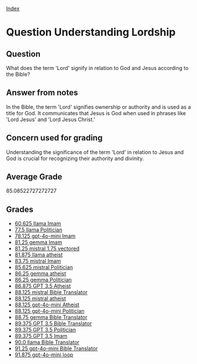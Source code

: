 
[Index](../../index.md)
# Question Understanding Lordship
## Question
What does the term 'Lord' signify in relation to God and Jesus according to the Bible?

## Answer from notes
In the Bible, the term 'Lord' signifies ownership or authority and is used as a title for God. It communicates that Jesus is God when used in phrases like 'Lord Jesus' and 'Lord Jesus Christ.'

## Concern used for grading
Understanding the significance of the term 'Lord' in relation to Jesus and God is crucial for recognizing their authority and divinity.

## Average Grade
85.08522727272727

## Grades
 * [60.625 llama Imam](../answers/llama_Imam/Understanding_Lordship.md)
 * [77.5 llama Politician](../answers/llama_Politician/Understanding_Lordship.md)
 * [78.125 gpt-4o-mini Imam](../answers/gpt-4o-mini_Imam/Understanding_Lordship.md)
 * [81.25 gemma Imam](../answers/gemma_Imam/Understanding_Lordship.md)
 * [81.25 mistral 1.75 vectored](../answers/mistral_1.75_vectored/Understanding_Lordship.md)
 * [81.875 llama atheist](../answers/llama_atheist/Understanding_Lordship.md)
 * [83.75 mistral Imam](../answers/mistral_Imam/Understanding_Lordship.md)
 * [85.625 mistral Politician](../answers/mistral_Politician/Understanding_Lordship.md)
 * [86.25 gemma atheist](../answers/gemma_atheist/Understanding_Lordship.md)
 * [86.25 gemma Politician](../answers/gemma_Politician/Understanding_Lordship.md)
 * [86.875 GPT 3.5 Atheist](../answers/GPT_3.5_Atheist/Understanding_Lordship.md)
 * [88.125 mistral Bible Translator](../answers/mistral_Bible_Translator/Understanding_Lordship.md)
 * [88.125 mistral atheist](../answers/mistral_atheist/Understanding_Lordship.md)
 * [88.125 gpt-4o-mini Atheist](../answers/gpt-4o-mini_Atheist/Understanding_Lordship.md)
 * [88.125 gpt-4o-mini Politician](../answers/gpt-4o-mini_Politician/Understanding_Lordship.md)
 * [88.75 gemma Bible Translator](../answers/gemma_Bible_Translator/Understanding_Lordship.md)
 * [89.375 GPT 3.5 Bible Translator](../answers/GPT_3.5_Bible_Translator/Understanding_Lordship.md)
 * [89.375 GPT 3.5 Politician](../answers/GPT_3.5_Politician/Understanding_Lordship.md)
 * [89.375 GPT 3.5 Imam](../answers/GPT_3.5_Imam/Understanding_Lordship.md)
 * [90.0 llama Bible Translator](../answers/llama_Bible_Translator/Understanding_Lordship.md)
 * [91.25 gpt-4o-mini Bible Translator](../answers/gpt-4o-mini_Bible_Translator/Understanding_Lordship.md)
 * [91.875 gpt-4o-mini loop](../answers/gpt-4o-mini_loop/Understanding_Lordship.md)
